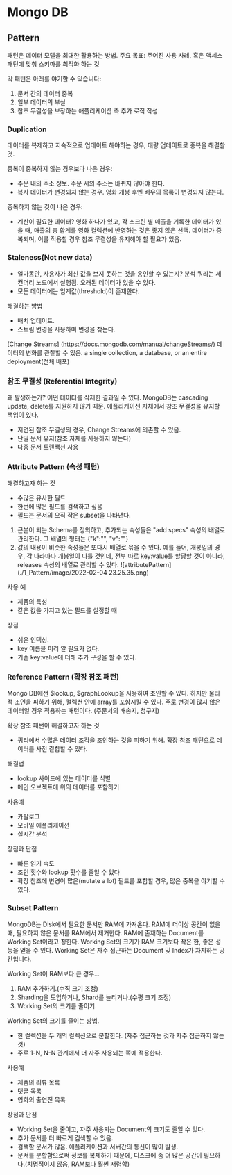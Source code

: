 # Mongo DB

## Pattern

패턴은 데이터 모델을 최대한 활용하는 방법.
주요 목표: 주어진 사용 사례, 혹은 액세스 패턴에 맞춰 스키마를 최적화 하는 것

각 패턴은 아래를 야기할 수 있습니다:

1. 문서 간의 데이터 중복
2. 일부 데이터의 부실
3. 참조 무결성을 보장하는 애플리케이션 측 추가 로직 작성

### Duplication

데이터를 복제하고 지속적으로 업데이트 해야하는 경우, 대량 업데이트로 중복을 해결할 것.

중복이 중복하지 않는 경우보다 나은 경우:

- 주문 내의 주소 정보. 주문 시의 주소는 바뀌지 않아야 한다.
- 복사 데이터가 변경되지 않는 경우. 영화 개봉 후엔 배우의 목록이 변경되지 않는다.

중복하지 않는 것이 나은 경우:

- 계산이 필요한 데이터? 영화 하나가 있고, 각 스크린 별 매출을 기록한 데이터가 있을 때, 매출의 총 합계를 영화 컬렉션에 반영하는 것은 좋지 않은 선택. 데이터가 중복되며, 이를 적용할 경우 참조 무결성을 유지해야 할 필요가 있음.

### Staleness(Not new data)

- 얼마동안, 사용자가 최신 값을 보지 못하는 것을 용인할 수 있는지?
  분석 쿼리는 세컨더리 노드에서 실행됨. 오래된 데이터가 있을 수 있다.
- 모든 데이터에는 임계값(threshold)이 존재한다.

해결하는 방법

- 배치 업데이트.
- 스트림 변경을 사용하여 변경을 찾는다.

[Change Streams] (https://docs.mongodb.com/manual/changeStreams/)
데이터의 변화를 관찰할 수 있음.
a single collection, a database, or an entire deployment(전체 배포)

### 참조 무결성 (Referential Integrity)

왜 발생하는가?
어떤 데이터를 삭제한 결과일 수 있다.
MongoDB는 cascading update, delete를 지원하지 않기 때문.
애플리케이션 자체에서 참조 무결성을 유지할 책임이 있다.

- 지연된 참조 무결성의 경우, Change Streams에 의존할 수 있음.
- 단일 문서 유지(참조 자체를 사용하지 않는다)
- 다중 문서 트랜잭션 사용

### Attribute Pattern (속성 패턴)

해결하고자 하는 것

- 수많은 유사한 필드
- 한번에 많은 필드를 검색하고 싶음
- 필드는 문서의 오직 작은 subset을 나타낸다.

1. 근본이 되는 Schema를 정의하고, 추가되는 속성들은 "add specs" 속성의 배열로 관리한다. 그 배열의 형태는 {"k":"", "v":""}
2. 값의 내용이 비슷한 속성들은 또다시 배열로 묶을 수 있다. 예를 들어, 개봉일의 경우, 각 나라마다 개봉일이 다를 것인데, 전부 따로 key:value를 할당할 것이 아니라, releases 속성의 배열로 관리할 수 있다.
   ![attributePattern](./1_Pattern/image/2022-02-04 23.25.35.png)

사용 예

- 제품의 특성
- 같은 값을 가지고 있는 필드를 설정할 때

장점

- 쉬운 인덱싱.
- key 이름을 미리 알 필요가 없다.
- 기존 key:value에 더해 추가 구성을 할 수 있다.

### Reference Pattern (확장 참조 패턴)

Mongo DB에선 $lookup, $graphLookup을 사용하여 조인할 수 있다.
하지만 물리적 조인을 피하기 위해, 컬렉션 안에 array를 포함시킬 수 있다.
주로 변경이 많지 않은 데이터일 경우 적용하는 패턴이다.
(주문서의 배송지, 청구지)

확장 참조 패턴이 해결하고자 하는 것

- 쿼리에서 수많은 데이터 조각을 조인하는 것을 피하기 위해. 확장 참조 패턴으로 데이터를 사전 결합할 수 있다.

해결법

- lookup 사이드에 있는 데이터를 식별
- 메인 오브젝트에 위의 데이터를 포함하기

사용예

- 카탈로그
- 모바일 애플리케이션
- 실시간 분석

장점과 단점

- 빠른 읽기 속도
- 조인 횟수와 lookup 횟수를 줄일 수 있다
- 확장 참조에 변경이 많은(mutate a lot) 필드를 포함할 경우, 많은 중복을 야기할 수 있다.

### Subset Pattern

MongoDB는 Disk에서 필요한 문서만 RAM에 가져온다.
RAM에 더이상 공간이 없을 때, 필요하지 않은 문서를 RAM에서 제거한다.
RAM에 존재하는 Document를 Working Set이라고 칭한다.
Working Set의 크기가 RAM 크기보다 작은 한, 좋은 성능을 얻을 수 있다.
Working Set은 자주 접근하는 Document 및 Index가 차지하는 공간입니다.

Working Set이 RAM보다 큰 경우...

1. RAM 추가하기.(수직 크기 조정)
2. Sharding을 도입하거나, Shard를 늘리거나.(수평 크기 조정)
3. Working Set의 크기를 줄이기.

Working Set의 크기를 줄이는 방법.

- 한 컬렉션을 두 개의 컬렉션으로 분할한다. (자주 접근하는 것과 자주 접근하지 않는 것)
- 주로 1-N, N-N 관계에서 더 자주 사용되는 쪽에 적용한다.

사용예

- 제품의 리뷰 목록
- 댓글 목록
- 영화의 출연진 목록

장점과 단점

- Working Set을 줄이고, 자주 사용되는 Document의 크기도 줄일 수 있다.
- 추가 문서를 더 빠르게 검색할 수 있음.
- 검색할 문서가 많음. 애플리케이션과 서버간의 통신이 많이 발생.
- 문서를 분할함으로써 정보를 복제하기 때문에, 디스크에 좀 더 많은 공간이 필요하다.(치명적이지 않음, RAM보다 훨씬 저렴함)
